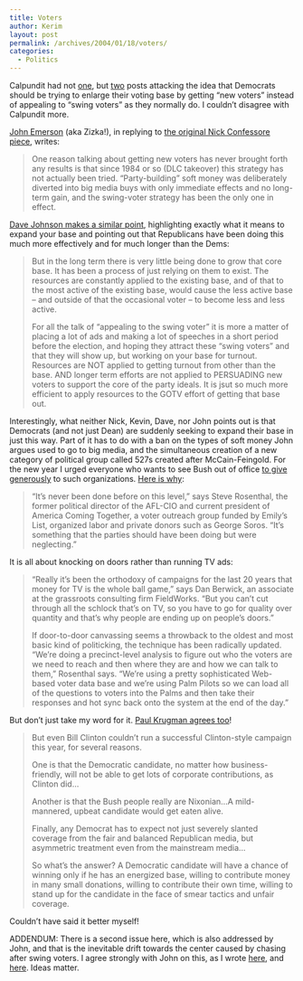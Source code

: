 ```yaml
---
title: Voters
author: Kerim
layout: post
permalink: /archives/2004/01/18/voters/
categories:
  - Politics
---
```

Calpundit had not <a href="http://www.calpundit.com/archives/003055.html" onclick="_gaq.push(['_trackEvent', 'outbound-article', 'http://www.calpundit.com/archives/003055.html', 'one']);" >one</a>, but <a href="http://www.calpundit.com/archives/003056.html" onclick="_gaq.push(['_trackEvent', 'outbound-article', 'http://www.calpundit.com/archives/003056.html', 'two']);" >two</a> posts attacking the idea that Democrats should be trying to enlarge their voting base by getting &#8220;new voters&#8221; instead of appealing to &#8220;swing voters&#8221; as they normally do. I couldn&#8217;t disagree with Calpundit more.

<a href="http://seetheforest.blogspot.com/2004_01_01_seetheforest_archive.html#107429682240634372" onclick="_gaq.push(['_trackEvent', 'outbound-article', 'http://seetheforest.blogspot.com/2004_01_01_seetheforest_archive.html#107429682240634372', 'John Emerson']);" >John Emerson</a> (aka Zizka!), in replying to <a href="http://www.prospect.org/weblog/archives/2004/01/index.html#002252" onclick="_gaq.push(['_trackEvent', 'outbound-article', 'http://www.prospect.org/weblog/archives/2004/01/index.html#002252', 'the original Nick Confessore piece']);" >the original Nick Confessore piece</a>, writes:

> One reason talking about getting new voters has never brought forth any results is that since 1984 or so (DLC takeover) this strategy has not actually been tried. &#8220;Party-building&#8221; soft money was deliberately diverted into big media buys with only immediate effects and no long-term gain, and the swing-voter strategy has been the only one in effect.

<a href="http://www.calpundit.com/archives/003056.html#88413" onclick="_gaq.push(['_trackEvent', 'outbound-article', 'http://www.calpundit.com/archives/003056.html#88413', 'Dave Johnson makes a similar point']);" >Dave Johnson makes a similar point</a>, highlighting exactly what it means to expand your base and pointing out that Republicans have been doing this much more effectively and for much longer than the Dems:

> But in the long term there is very little being done to grow that core base. It has been a process of just relying on them to exist. The resources are constantly applied to the existing base, and of that to the most active of the existing base, would cause the less active base &#8211; and outside of that the occasional voter &#8211; to become less and less active.
> 
> For all the talk of &#8220;appealing to the swing voter&#8221; it is more a matter of placing a lot of ads and making a lot of speeches in a short period before the election, and hoping they attract these &#8220;swing voters&#8221; and that they will show up, but working on your base for turnout. Resources are NOT applied to getting turnout from other than the base. AND longer term efforts are not applied to PERSUADING new voters to support the core of the party ideals. It is jsut so much more efficient to apply resources to the GOTV effort of getting that base out.

Interestingly, what neither Nick, Kevin, Dave, nor John points out is that Democrats (and not just Dean) are suddenly seeking to expand their base in just this way. Part of it has to do with a ban on the types of soft money John argues used to go to big media, and the simultaneous creation of a new category of political group called 527s created after McCain-Feingold. For the new year I urged everyone who wants to see Bush out of office <a href="http://test.oxus.net/archives/000291.html" onclick="_gaq.push(['_trackEvent', 'outbound-article', 'http://test.oxus.net/archives/000291.html', 'to give generously']);" >to give generously</a> to such organizations. <a href="http://www.inthesetimes.com/print.php?id=486_0_1_0" onclick="_gaq.push(['_trackEvent', 'outbound-article', 'http://www.inthesetimes.com/print.php?id=486_0_1_0', 'Here is why']);" >Here is why</a>:

> &#8220;It&#8217;s never been done before on this level,&#8221; says Steve Rosenthal, the former political director of the AFL-CIO and current president of America Coming Together, a voter outreach group funded by Emily&#8217;s List, organized labor and private donors such as George Soros. &#8220;It&#8217;s something that the parties should have been doing but were neglecting.&#8221;

It is all about knocking on doors rather than running TV ads:

> &#8220;Really it&#8217;s been the orthodoxy of campaigns for the last 20 years that money for TV is the whole ball game,&#8221; says Dan Berwick, an associate at the grassroots consulting firm FieldWorks. &#8220;But you can&#8217;t cut through all the schlock that&#8217;s on TV, so you have to go for quality over quantity and that&#8217;s why people are ending up on people&#8217;s doors.&#8221;
> 
> If door-to-door canvassing seems a throwback to the oldest and most basic kind of politicking, the technique has been radically updated. &#8220;We&#8217;re doing a precinct-level analysis to figure out who the voters are we need to reach and then where they are and how we can talk to them,&#8221; Rosenthal says. &#8220;We&#8217;re using a pretty sophisticated Web-based voter data base and we&#8217;re using Palm Pilots so we can load all of the questions to voters into the Palms and then take their responses and hot sync back onto the system at the end of the day.&#8221;

But don&#8217;t just take my word for it. <a href="http://pkarchive.org/column/011604.html" onclick="_gaq.push(['_trackEvent', 'outbound-article', 'http://pkarchive.org/column/011604.html', 'Paul Krugman agrees too']);" >Paul Krugman agrees too</a>!

> But even Bill Clinton couldn&#8217;t run a successful Clinton-style campaign this year, for several reasons.
> 
> One is that the Democratic candidate, no matter how business-friendly, will not be able to get lots of corporate contributions, as Clinton did&#8230;
> 
> Another is that the Bush people really are Nixonian&#8230;A mild-mannered, upbeat candidate would get eaten alive.
> 
> Finally, any Democrat has to expect not just severely slanted coverage from the fair and balanced Republican media, but asymmetric treatment even from the mainstream media&#8230;
> 
> So what&#8217;s the answer? A Democratic candidate will have a chance of winning only if he has an energized base, willing to contribute money in many small donations, willing to contribute their own time, willing to stand up for the candidate in the face of smear tactics and unfair coverage.

Couldn&#8217;t have said it better myself!

ADDENDUM: There is a second issue here, which is also addressed by John, and that is the inevitable drift towards the center caused by chasing after swing voters. I agree strongly with John on this, as I wrote <a href="http://test.oxus.net/archives/000260.html" onclick="_gaq.push(['_trackEvent', 'outbound-article', 'http://test.oxus.net/archives/000260.html', 'here']);" >here</a>, and <a href="http://test.oxus.net/archives/000231.html" onclick="_gaq.push(['_trackEvent', 'outbound-article', 'http://test.oxus.net/archives/000231.html', 'here']);" >here</a>. Ideas matter.


